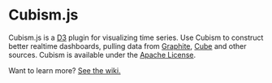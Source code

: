 # Cubism.js

Cubism.js is a [D3](http://mbostock.github.com/d3/) plugin for visualizing time series. Use Cubism to construct better realtime dashboards, pulling data from [Graphite](../../wiki/Graphite), [Cube](../../wiki/Cube) and other sources. Cubism is available under the [Apache License](LICENSE).

Want to learn more? [See the wiki.](../../wiki)
